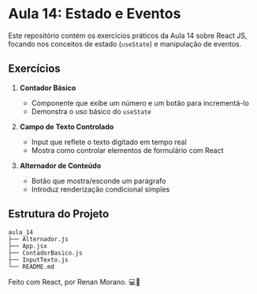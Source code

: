 # Aula 14: Estado e Eventos

Este repositório contém os exercícios práticos da Aula 14 sobre React JS, focando nos conceitos de estado (`useState`) e manipulação de eventos.

## Exercícios 

1. **Contador Básico**
   - Componente que exibe um número e um botão para incrementá-lo
   - Demonstra o uso básico do `useState`

2. **Campo de Texto Controlado**
   - Input que reflete o texto digitado em tempo real
   - Mostra como controlar elementos de formulário com React

3. **Alternador de Conteúdo**
   - Botão que mostra/esconde um parágrafo
   - Introduz renderização condicional simples

## Estrutura do Projeto

```Treeview
aula_14
├── Alternador.js
├── App.jsx
├── ContadorBasico.js
├── InputTexto.js
└── README.md
```

Feito com React, por Renan Morano. 💻🚀